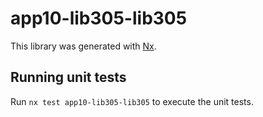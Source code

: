 # app10-lib305-lib305

This library was generated with [Nx](https://nx.dev).

## Running unit tests

Run `nx test app10-lib305-lib305` to execute the unit tests.
